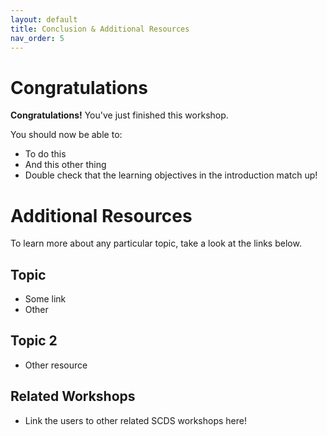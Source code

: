 ```yaml
---
layout: default
title: Conclusion & Additional Resources
nav_order: 5
---
```

<!-- 
This page will go over the conclusion and additional resources for the workshop.
Add, edit, or remove any content below for the workshop in question.
-->

# Congratulations 

<!-- Edit this line to mention your workshop name -->
**Congratulations!** You've just finished this workshop.

<!-- Recap your learning objectives from the introductory. -->
You should now be able to:
- To do this
- And this other thing
- Double check that the learning objectives in the introduction match up!

<!-- This is where you can add additional resources for your readers. -->
# Additional Resources
To learn more about any particular topic, take a look at the links below.

## Topic
- Some link
- Other 

## Topic 2
- Other resource

## Related Workshops
- Link the users to other related SCDS workshops here!
